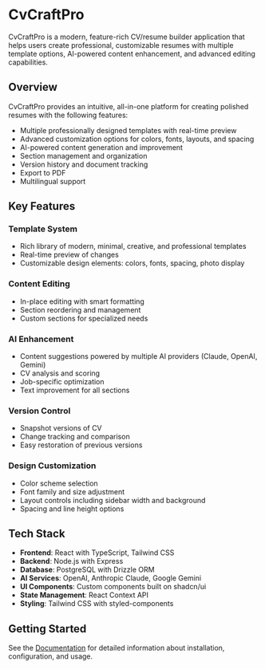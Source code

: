 # CvCraftPro

CvCraftPro is a modern, feature-rich CV/resume builder application that helps users create professional, customizable resumes with multiple template options, AI-powered content enhancement, and advanced editing capabilities.

## Overview

CvCraftPro provides an intuitive, all-in-one platform for creating polished resumes with the following features:

- Multiple professionally designed templates with real-time preview
- Advanced customization options for colors, fonts, layouts, and spacing
- AI-powered content generation and improvement
- Section management and organization
- Version history and document tracking
- Export to PDF
- Multilingual support

## Key Features

### Template System
- Rich library of modern, minimal, creative, and professional templates
- Real-time preview of changes
- Customizable design elements: colors, fonts, spacing, photo display

### Content Editing
- In-place editing with smart formatting
- Section reordering and management
- Custom sections for specialized needs

### AI Enhancement
- Content suggestions powered by multiple AI providers (Claude, OpenAI, Gemini)
- CV analysis and scoring
- Job-specific optimization
- Text improvement for all sections

### Version Control
- Snapshot versions of CV
- Change tracking and comparison
- Easy restoration of previous versions

### Design Customization
- Color scheme selection
- Font family and size adjustment
- Layout controls including sidebar width and background
- Spacing and line height options

## Tech Stack

- **Frontend**: React with TypeScript, Tailwind CSS
- **Backend**: Node.js with Express
- **Database**: PostgreSQL with Drizzle ORM
- **AI Services**: OpenAI, Anthropic Claude, Google Gemini
- **UI Components**: Custom components built on shadcn/ui
- **State Management**: React Context API
- **Styling**: Tailwind CSS with styled-components

## Getting Started

See the [Documentation](/docs) for detailed information about installation, configuration, and usage.